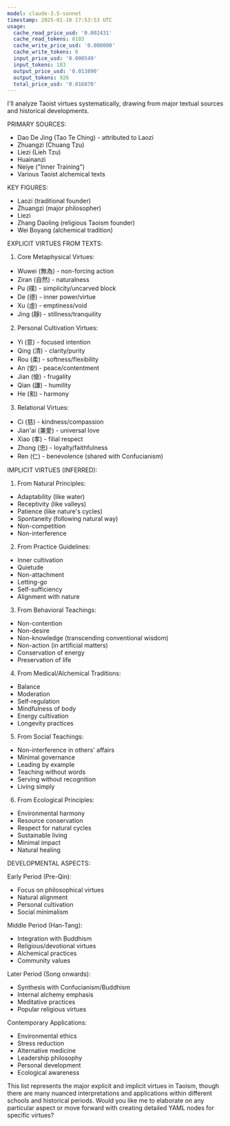 ```yaml
---
model: claude-3.5-sonnet
timestamp: 2025-01-10 17:53:53 UTC
usage:
  cache_read_price_usd: '0.002431'
  cache_read_tokens: 8103
  cache_write_price_usd: '0.000000'
  cache_write_tokens: 0
  input_price_usd: '0.000549'
  input_tokens: 183
  output_price_usd: '0.013890'
  output_tokens: 926
  total_price_usd: '0.016870'
---
```


I'll analyze Taoist virtues systematically, drawing from major textual sources and historical developments.

PRIMARY SOURCES:
- Dao De Jing (Tao Te Ching) - attributed to Laozi
- Zhuangzi (Chuang Tzu)
- Liezi (Lieh Tzu)
- Huainanzi
- Neiye ("Inner Training")
- Various Taoist alchemical texts

KEY FIGURES:
- Laozi (traditional founder)
- Zhuangzi (major philosopher)
- Liezi 
- Zhang Daoling (religious Taoism founder)
- Wei Boyang (alchemical tradition)

EXPLICIT VIRTUES FROM TEXTS:

1. Core Metaphysical Virtues:
- Wuwei (無為) - non-forcing action
- Ziran (自然) - naturalness
- Pu (樸) - simplicity/uncarved block
- De (德) - inner power/virtue
- Xu (虛) - emptiness/void
- Jing (靜) - stillness/tranquility

2. Personal Cultivation Virtues:
- Yi (意) - focused intention
- Qing (清) - clarity/purity
- Rou (柔) - softness/flexibility
- An (安) - peace/contentment
- Jian (儉) - frugality
- Qian (謙) - humility
- He (和) - harmony

3. Relational Virtues:
- Ci (慈) - kindness/compassion
- Jian'ai (兼愛) - universal love
- Xiao (孝) - filial respect
- Zhong (忠) - loyalty/faithfulness
- Ren (仁) - benevolence (shared with Confucianism)

IMPLICIT VIRTUES (INFERRED):

1. From Natural Principles:
- Adaptability (like water)
- Receptivity (like valleys)
- Patience (like nature's cycles)
- Spontaneity (following natural way)
- Non-competition
- Non-interference

2. From Practice Guidelines:
- Inner cultivation
- Quietude
- Non-attachment
- Letting-go
- Self-sufficiency
- Alignment with nature

3. From Behavioral Teachings:
- Non-contention
- Non-desire
- Non-knowledge (transcending conventional wisdom)
- Non-action (in artificial matters)
- Conservation of energy
- Preservation of life

4. From Medical/Alchemical Traditions:
- Balance
- Moderation
- Self-regulation
- Mindfulness of body
- Energy cultivation
- Longevity practices

5. From Social Teachings:
- Non-interference in others' affairs
- Minimal governance
- Leading by example
- Teaching without words
- Serving without recognition
- Living simply

6. From Ecological Principles:
- Environmental harmony
- Resource conservation
- Respect for natural cycles
- Sustainable living
- Minimal impact
- Natural healing

DEVELOPMENTAL ASPECTS:

Early Period (Pre-Qin):
- Focus on philosophical virtues
- Natural alignment
- Personal cultivation
- Social minimalism

Middle Period (Han-Tang):
- Integration with Buddhism
- Religious/devotional virtues
- Alchemical practices
- Community values

Later Period (Song onwards):
- Synthesis with Confucianism/Buddhism
- Internal alchemy emphasis
- Meditative practices
- Popular religious virtues

Contemporary Applications:
- Environmental ethics
- Stress reduction
- Alternative medicine
- Leadership philosophy
- Personal development
- Ecological awareness

This list represents the major explicit and implicit virtues in Taoism, though there are many nuanced interpretations and applications within different schools and historical periods. Would you like me to elaborate on any particular aspect or move forward with creating detailed YAML nodes for specific virtues?